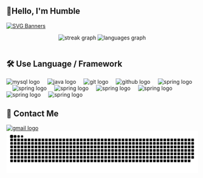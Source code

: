 <h2 align="left">👋Hello, I'm Humble</h2>

[![SVG Banners](https://svg-banners.vercel.app/api?type=origin&text1=I'm%20Humble%20,%20a%20humble%20man🤠&text2=💖%20Code%20Editor&width=1100&height=400)](https://github.com/Akshay090/svg-banners)

<div align="center">
  <img src="https://streak-stats.demolab.com?user=ModestPanda&locale=en&mode=daily&theme=dracula&hide_border=false&border_radius=5" height="150" alt="streak graph"  />
  <img src="https://github-readme-stats.vercel.app/api/top-langs?username=ModestPanda&locale=en&hide_title=false&layout=compact&card_width=320&langs_count=5&theme=dracula&hide_border=false" height="150" alt="languages graph"  />
</div>

<br clear="both">

<h2 align="left">🛠 Use Language / Framework</h2>

<div align="left">
 <img src="https://cdn.jsdelivr.net/gh/devicons/devicon/icons/mysql/mysql-original.svg" height="30" alt="mysql logo"  />
  <img width="12" />
   <img src="https://cdn.jsdelivr.net/gh/devicons/devicon/icons/java/java-original.svg" height="30" alt="java logo"  />
  <img width="12" />
    <img src="https://cdn.jsdelivr.net/gh/devicons/devicon/icons/git/git-original.svg" height="30" alt="git logo"  />
  <img width="12" />
  <img src="https://cdn.jsdelivr.net/gh/devicons/devicon/icons/github/github-original.svg" height="30" alt="github logo"  />
  <img width="12" />
  <img src="https://cdn.jsdelivr.net/gh/ModestPanda/picture/imp202404271432719.svg" height="30" alt="spring logo"  />
  <img width="12" />
    <img src="https://cdn.jsdelivr.net/gh/ModestPanda/picture/imp202404271437846.svg" height="30" alt="spring logo"  />
  <img width="12" />
    <img src="https://cdn.jsdelivr.net/gh/ModestPanda/picture/imp202404271437834.svg" height="30" alt="spring logo"  />
  <img width="12" />
    <img src="https://cdn.jsdelivr.net/gh/ModestPanda/picture/imp202404271437368.svg" height="30" alt="spring logo"  />
  <img width="12" />
    <img src="https://cdn.jsdelivr.net/gh/ModestPanda/picture/imp202404271437590.svg" height="30" alt="spring logo"  />
  <img width="12" />
 <img src="https://cdn.jsdelivr.net/gh/ModestPanda/picture/imp202404271440596.svg" height="30" alt="spring logo"  />
  <img width="12" />
   <img src="https://cdn.jsdelivr.net/gh/ModestPanda/picture/imp202404271440562.svg" height="30" alt="spring logo"  />
  <img width="12" />
</div>


<h2 align="left">🎫 Contact Me</h2>
 <a href="wjie12455@gmail.com" target="_blank">
    <img src="https://img.shields.io/static/v1?message=Gmail&logo=gmail&label=&color=D14836&logoColor=white&labelColor=&style=flat" height="35" alt="gmail logo"  />
</a>
<img src="https://raw.githubusercontent.com/ModestPanda/ModestPanda/output/github-contribution-grid-snake.svg" alt="Snake animation" />

